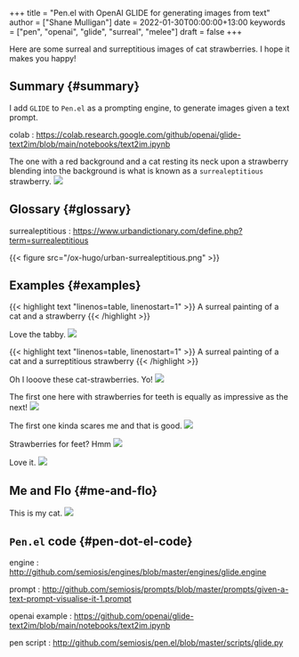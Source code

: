 +++
title = "Pen.el with OpenAI GLIDE for generating images from text"
author = ["Shane Mulligan"]
date = 2022-01-30T00:00:00+13:00
keywords = ["pen", "openai", "glide", "surreal", "melee"]
draft = false
+++

Here are some surreal and surreptitious images
of cat strawberries. I hope it makes you
happy!


## Summary {#summary}

I add `GLIDE` to `Pen.el` as a prompting
engine, to generate images given a text
prompt.

colab
: <https://colab.research.google.com/github/openai/glide-text2im/blob/main/notebooks/text2im.ipynb>

The one with a red background and a cat resting its neck upon a strawberry blending into the background is what is known as a `surrealeptitious` strawberry.
![](/ox-hugo/cat-strawberries-2.png)


## Glossary {#glossary}

surrealeptitious
: <https://www.urbandictionary.com/define.php?term=surrealeptitious>

{{< figure src="/ox-hugo/urban-surrealeptitious.png" >}}


## Examples {#examples}

{{< highlight text "linenos=table, linenostart=1" >}}
A surreal painting of a cat and a strawberry
{{< /highlight >}}

Love the tabby.
![](/ox-hugo/catandstrawberry.png)

{{< highlight text "linenos=table, linenostart=1" >}}
A surreal painting of a cat and a surreptitious strawberry
{{< /highlight >}}

Oh I looove these cat-strawberries. Yo!
![](/ox-hugo/surreal-cat-strawberry-1.png)

The first one here with strawberries for teeth is equally as impressive as the next!
![](/ox-hugo/surreal-cat-strawberry.png)

The first one kinda scares me and that is good.
![](/ox-hugo/surreal-cat-strawberries-4.png)

Strawberries for feet? Hmm
![](/ox-hugo/cat-strawberries-5.png)

Love it.
![](/ox-hugo/cat-strawberries-6.png)


## Me and Flo {#me-and-flo}

This is my cat.
![](./2022-01-30-192651.jpg)


## `Pen.el` code {#pen-dot-el-code}

engine
: <http://github.com/semiosis/engines/blob/master/engines/glide.engine>


prompt
: <http://github.com/semiosis/prompts/blob/master/prompts/given-a-text-prompt-visualise-it-1.prompt>


openai example
: <https://github.com/openai/glide-text2im/blob/main/notebooks/text2im.ipynb>


pen script
: <http://github.com/semiosis/pen.el/blob/master/scripts/glide.py>